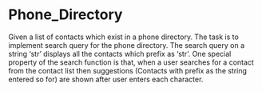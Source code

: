# Phone_Directory
Given a list of contacts which exist in a phone directory. The task is to implement search query for the phone directory. The search query on a string ‘str’ displays all the contacts which prefix as ‘str’. One special property of the search function is that, when a user searches for a contact from the contact list then suggestions (Contacts with prefix as the string entered so for) are shown after user enters each character.

